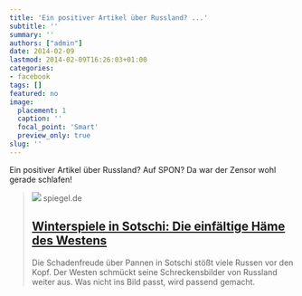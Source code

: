 ```yaml
---
title: 'Ein positiver Artikel über Russland? ...'
subtitle: ''
summary: ''
authors: ["admin"]
date: 2014-02-09
lastmod: 2014-02-09T16:26:03+01:00
categories:
- facebook
tags: []
featured: no
image:
  placement: 1
  caption: ''
  focal_point: 'Smart'
  preview_only: true
slug: ''
---
```

Ein positiver Artikel über Russland? Auf SPON? Da war der Zensor wohl gerade schlafen!
> [![](https://cdn.prod.www.spiegel.de/images/7db94c00-0001-0004-0000-000000655211_w1200_r1.778_fpx66.63_fpy49.98.jpg)](http://www.spiegel.de/politik/ausland/winterspiele-in-sotschi-die-einfaeltige-haeme-des-westens-a-952300.html)
> spiegel.de
> ## [Winterspiele in Sotschi: Die einfältige Häme des Westens](http://www.spiegel.de/politik/ausland/winterspiele-in-sotschi-die-einfaeltige-haeme-des-westens-a-952300.html)
>
>Die Schadenfreude über Pannen in Sotschi stößt viele Russen vor den Kopf. Der Westen schmückt seine Schreckensbilder von Russland weiter aus. Was nicht ins Bild passt, wird passend gemacht.

